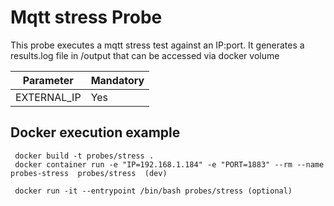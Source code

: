 # Mqtt stress Probe

This probe executes a mqtt stress test against an IP:port. It generates a results.log file in /output that can be accessed via docker volume


| Parameter | Mandatory |
|---|---|
|EXTERNAL_IP| Yes|

## Docker execution example
	 docker build -t probes/stress .
	 docker container run -e "IP=192.168.1.184" -e "PORT=1883" --rm --name probes-stress  probes/stress  (dev)
	 
	 docker run -it --entrypoint /bin/bash probes/stress (optional)